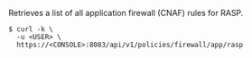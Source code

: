 Retrieves a list of all application firewall (CNAF) rules for RASP.

```
$ curl -k \
  -u <USER> \
  https://<CONSOLE>:8083/api/v1/policies/firewall/app/rasp
```
